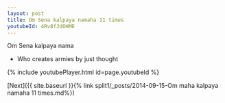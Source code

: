 ```yaml
---
layout: post
title: Om Sena kalpaya namaha 11 times
youtubeId: 4Rv8fJdOHME
---
```

 
 
Om Sena kalpaya nama 
 
 -  Who creates armies by just thought 
 
  
 
  
 
 
 
 
 
 


{% include youtubePlayer.html id=page.youtubeId %}
 
[Next]({{ site.baseurl }}{% link  split1/_posts/2014-09-15-Om maha kalpaya namaha 11 times.md%})
 
